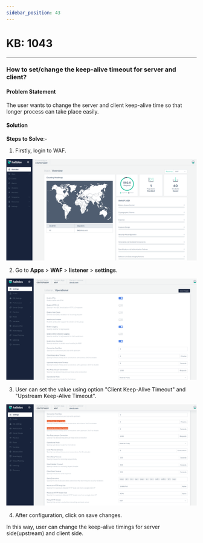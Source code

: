 ```yaml
---
sidebar_position: 43
---
```


# KB: 1043
-----------

### **How to set/change the keep-alive timeout for server and client?**

#### **Problem Statement**

The user wants to change the server and client keep-alive time so that longer process can take place easily.

#### **Solution**

**Steps to Solve**:-

1. Firstly, login to WAF.

![kb-1043](/img/waf/kb/v2/overview_kb_1043_1.png)

2. Go to **Apps** > **WAF** > **listener** > **settings**.

![kb-1042](/img/waf/kb/v2/settings_kb_1043_2.png)

3. User can set the value using option "Client Keep-Alive Timeout" and "Upstream Keep-Alive Timeout".

![kb-1042](/img/waf/kb/v2/settings_kb_1043_3.png)

4. After configuration, click on save changes.

In this way, user can change the keep-alive timings for server side(upstream) and client side.

